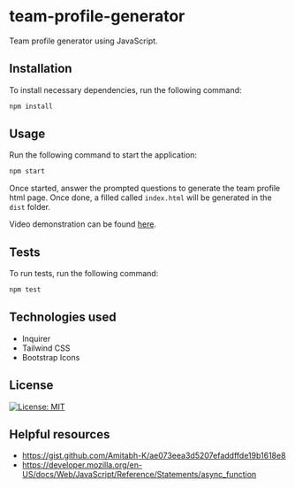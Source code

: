 # team-profile-generator

Team profile generator using JavaScript.

## Installation

To install necessary dependencies, run the following command:

```sh
npm install
```

## Usage

Run the following command to start the application:

```sh
npm start
```

Once started, answer the prompted questions to generate the team profile html page. Once done, a filled called `index.html` will be generated in the `dist` folder.

Video demonstration can be found [here](https://watch.screencastify.com/v/K0f0Cz3y8uWeJXQxVmor).

## Tests

To run tests, run the following command:

```sh
npm test
```

## Technologies used

- Inquirer
- Tailwind CSS
- Bootstrap Icons

## License

[![License: MIT](https://img.shields.io/badge/License-MIT-yellow.svg)](https://opensource.org/licenses/MIT)

## Helpful resources

- <https://gist.github.com/Amitabh-K/ae073eea3d5207efaddffde19b1618e8>
- <https://developer.mozilla.org/en-US/docs/Web/JavaScript/Reference/Statements/async_function>
